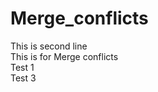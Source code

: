 # Merge_conflicts <br>
This is second line <br>
This is for Merge conflicts <br>
Test 1 <br>
Test 3
